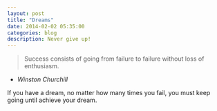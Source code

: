 ```yaml
---
layout: post
title: "Dreams"
date: 2014-02-02 05:35:00
categories: blog
description: Never give up!
---
```


>Success consists of going from failure to failure without loss of enthusiasm.
- *Winston Churchill*

If you have a dream, no matter how many times you fail, you must keep going until achieve your dream.